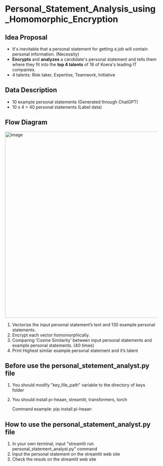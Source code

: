 # Personal_Statement_Analysis_using_Homomorphic_Encryption

## Idea Proposal
- It's inevitable that a personal statement for getting a job will contain personal information. (Necessity)
- **Encrypts** and **analyzes** a candidate's personal statement and tells them where they fit into the **top 4 talents** of 18 of Koera's leading IT companies.
- 4 talents: Risk taker, Expertise, Teamwork, Initiative

## Data Description
- 10 example personal statements (Generated through ChatGPT)
- 10 x 4 = 40 personal statements (Label data)

## Flow Diagram
<img width="612" alt="image" src="https://github.com/IS-Term-Project-Team-5/Personal-Statement-Analysis-using-HE/assets/52079339/02b1ef08-bb89-4687-a694-966a01d43eb1">


1. Vectorize the input personal statement’s text and 130 example personal statements.
2. Encrypt each vector homomorphically.
3. Comparing ‘Cosine Similarity’ between input personal statements and example personal statements. (40 times)
4. Print Highest similar example personal statement and it’s talent

## Before use the personal_stetement_analyst.py file
1. You should modify "key_file_path" variable to the directory of keys folder
2. You should install pi-heaan, streamlit, transformers, torch

   Command example: pip install pi-heaan

## How to use the personal_statement_analyst.py file
1. In your own terminal, input "streamlit run personal_statement_analyst.py" command
2. Input the personal statement on the streamlit web site
3. Check the resuls on the streamlit web site
